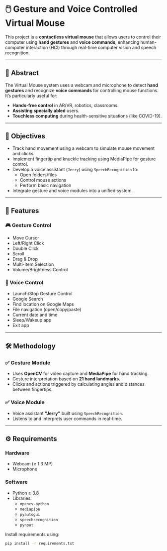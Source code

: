 # 🖱️ Gesture and Voice Controlled Virtual Mouse

This project is a **contactless virtual mouse** that allows users to control their computer using **hand gestures** and **voice commands**, enhancing human-computer interaction (HCI) through real-time computer vision and speech recognition.

---

## 📌 Abstract

The Virtual Mouse system uses a webcam and microphone to detect **hand gestures** and recognize **voice commands** for controlling mouse functions. It’s particularly useful for:

- **Hands-free control** in AR/VR, robotics, classrooms.
- **Assisting specially abled** users.
- **Touchless computing** during health-sensitive situations (like COVID-19).

---

## 🎯 Objectives

- Track hand movement using a webcam to simulate mouse movement and clicks.
- Implement fingertip and knuckle tracking using MediaPipe for gesture control.
- Develop a voice assistant (`Jerry`) using `SpeechRecognition` to:
  - Open folders/files
  - Control mouse actions
  - Perform basic navigation
- Integrate gesture and voice modules into a unified system.

---

## 🧠 Features

### 🎮 Gesture Control

- Move Cursor
- Left/Right Click
- Double Click
- Scroll
- Drag & Drop
- Multi-item Selection
- Volume/Brightness Control

### 🎤 Voice Control

- Launch/Stop Gesture Control
- Google Search
- Find location on Google Maps
- File navigation (open/copy/paste)
- Current date and time
- Sleep/Wakeup app
- Exit app

---

## 🛠️ Methodology

### ✅ Gesture Module
- Uses **OpenCV** for video capture and **MediaPipe** for hand tracking.
- Gesture interpretation based on **21 hand landmarks**.
- Clicks and actions triggered by calculating angles and distances between fingertips.

### ✅ Voice Module
- Voice assistant **"Jerry"** built using `SpeechRecognition`.
- Listens to and interprets user commands in real-time.

---


## ⚙️ Requirements

### Hardware
- Webcam (≥ 1.3 MP)
- Microphone

### Software
- Python ≥ 3.8
- Libraries:
  - `opencv-python`
  - `mediapipe`
  - `pyautogui`
  - `speechrecognition`
  - `pynput`

Install requirements using:
```bash
pip install -r requirements.txt

